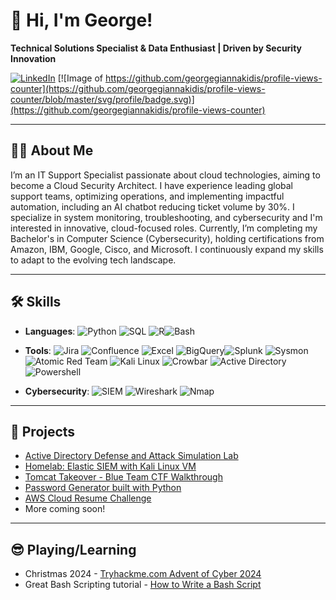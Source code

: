 # 👋 Hi, I'm George!

**Technical Solutions Specialist & Data Enthusiast | Driven by Security Innovation**

[![LinkedIn](https://img.shields.io/badge/LinkedIn-Profile-blue)](https://linkedin.com/in/giannakidisgeorge)
[![Image of https://github.com/georgegiannakidis/profile-views-counter](https://github.com/georgegiannakidis/profile-views-counter/blob/master/svg/profile/badge.svg)](https://github.com/georgegiannakidis/profile-views-counter)

---

## 👨‍💻 About Me

I’m an IT Support Specialist passionate about cloud technologies, aiming to become a Cloud Security Architect. I have experience leading global support teams, optimizing operations, and implementing impactful automation, including an AI chatbot reducing ticket volume by 30%.
I specialize in system monitoring, troubleshooting, and cybersecurity and I'm interested in innovative, cloud-focused roles.
Currently, I’m completing my Bachelor's in Computer Science (Cybersecurity), holding certifications from Amazon, IBM, Google, Cisco, and Microsoft. I continuously expand my skills to adapt to the evolving tech landscape.

---

## 🛠️ Skills

- **Languages**:  ![Python](https://img.shields.io/badge/Python-3776AB?style=for-the-badge&logo=python&logoColor=white)
![SQL](https://img.shields.io/badge/SQL-4479A1?style=for-the-badge&logo=postgresql&logoColor=white)
![R](https://img.shields.io/badge/R-276DC3?style=for-the-badge&logo=r&logoColor=white)![Bash](https://img.shields.io/badge/Bash-4EAA25?style=for-the-badge&logo=gnu-bash&logoColor=white)


- **Tools**:  ![Jira](https://img.shields.io/badge/Jira-0052CC?style=for-the-badge&logo=jira&logoColor=white)
![Confluence](https://img.shields.io/badge/Confluence-172B4D?style=for-the-badge&logo=confluence&logoColor=white)
![Excel](https://img.shields.io/badge/Microsoft_Excel-217346?style=for-the-badge&logo=microsoft-excel&logoColor=white)
![BigQuery](https://img.shields.io/badge/Google_BigQuery-4285F4?style=for-the-badge&logo=google-cloud&logoColor=white)![Splunk](https://img.shields.io/badge/Splunk-000000?style=for-the-badge&logo=Splunk&logoColor=white)
![Sysmon](https://img.shields.io/badge/Sysmon-003366?style=for-the-badge&logo=windows&logoColor=white)
![Atomic Red Team](https://img.shields.io/badge/Atomic_Red_Team-FF0000?style=for-the-badge&logoColor=white)
![Kali Linux](https://img.shields.io/badge/Kali_Linux-557C94?style=for-the-badge&logo=kalilinux&logoColor=white)
![Crowbar](https://img.shields.io/badge/Crowbar-5C2D91?style=for-the-badge&logoColor=white)
![Active Directory](https://img.shields.io/badge/Active_Directory-0078D6?style=for-the-badge&logo=windows&logoColor=white)
![Powershell](https://img.shields.io/badge/Powershell-5391FE?style=for-the-badge&logo=powershell&logoColor=white)


- **Cybersecurity**:  ![SIEM](https://img.shields.io/badge/SIEM-FF6F00?style=for-the-badge&logoColor=white)
![Wireshark](https://img.shields.io/badge/Wireshark-1679A7?style=for-the-badge&logo=wireshark&logoColor=white)
![Nmap](https://img.shields.io/badge/Nmap-4682B4?style=for-the-badge&logo=nmap&logoColor=white)


---

## 🔗 Projects

- [Active Directory Defense and Attack Simulation Lab](https://github.com/georgegiannakidis/AD-Cybersecurity-Simulation-Lab)
- [Homelab: Elastic SIEM with Kali Linux VM](https://github.com/georgegiannakidis/homelab-elastic-siem-kali)
- [Tomcat Takeover - Blue Team CTF Walkthrough](https://github.com/georgegiannakidis/Tomcat-Takeover-lab)
- [Password Generator built with Python](https://github.com/georgegiannakidis/password_generator_python/tree/main)
- [AWS Cloud Resume Challenge](https://github.com/georgegiannakidis/aws_cloud_resume_challenge/tree/main)
- More coming soon!

---

## 😎 Playing/Learning
- Christmas 2024 - [Tryhackme.com Advent of Cyber 2024](https://tryhackme.com/r/0n0uS/badges/adventofcyber2024)
- Great Bash Scripting tutorial - [How to Write a Bash Script](https://linuxconfig.org/bash-scripting-tutorial)


